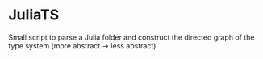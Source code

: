 # JuliaTS
Small script to parse a Julia folder and construct the directed graph of the type system (more abstract -> less abstract) 
